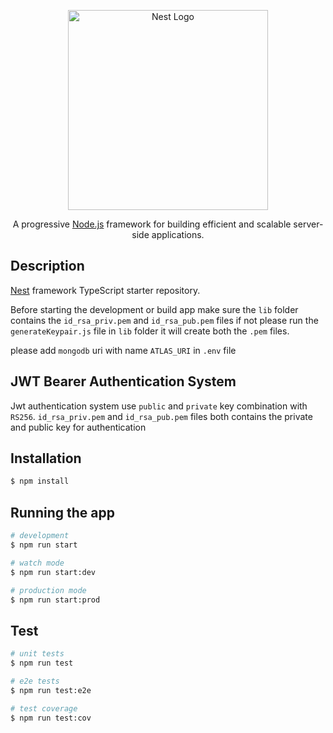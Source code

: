 <p align="center">
  <a href="http://nestjs.com/" target="blank"><img src="https://nestjs.com/img/logo_text.svg" width="320" alt="Nest Logo" /></a>
</p>

[circleci-image]: https://img.shields.io/circleci/build/github/nestjs/nest/master?token=abc123def456
[circleci-url]: https://circleci.com/gh/nestjs/nest

  <p align="center">A progressive <a href="http://nodejs.org" target="_blank">Node.js</a> framework for building efficient and scalable server-side applications.</p>
    

## Description

[Nest](https://github.com/nestjs/nest) framework TypeScript starter repository.

Before starting the development or build app make sure the `lib` folder contains the `id_rsa_priv.pem` and `id_rsa_pub.pem` files if not please run the `generateKeypair.js` file in `lib` folder it will create both the `.pem` files.

please add `mongodb` uri with name `ATLAS_URI` in `.env` file

## JWT Bearer Authentication System

Jwt authentication system use `public` and `private` key combination with `RS256`. `id_rsa_priv.pem` and `id_rsa_pub.pem` files both contains the private and public key for authentication

## Installation

```bash
$ npm install
```

## Running the app

```bash
# development
$ npm run start

# watch mode
$ npm run start:dev

# production mode
$ npm run start:prod
```

## Test

```bash
# unit tests
$ npm run test

# e2e tests
$ npm run test:e2e

# test coverage
$ npm run test:cov
```

